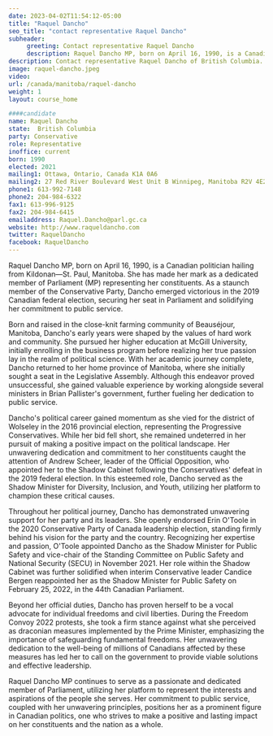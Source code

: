 ```yaml
---
date: 2023-04-02T11:54:12-05:00
title: "Raquel Dancho"
seo_title: "contact representative Raquel Dancho"
subheader:
     greeting: Contact representative Raquel Dancho
     description: Raquel Dancho MP, born on April 16, 1990, is a Canadian politician hailing from Kildonan—St. Paul, Manitoba. She has made her mark as a dedicated member of Parliament (MP) representing her constituents. As a staunch member of the Conservative Party, Dancho emerged victorious in the 2019 Canadian federal election, securing her seat in Parliament and solidifying her commitment to public service.
description: Contact representative Raquel Dancho of British Columbia. Contact information for Raquel Dancho includes email address, phone number, and mailing address.
image: raquel-dancho.jpeg
video:
url: /canada/manitoba/raquel-dancho
weight: 1
layout: course_home

####candidate
name: Raquel Dancho
state:	British Columbia
party: Conservative
role: Representative
inoffice: current
born: 1990
elected: 2021
mailing1: Ottawa, Ontario, Canada K1A 0A6
mailing2: 27 Red River Boulevard West Unit B Winnipeg, Manitoba R2V 4E2
phone1: 613-992-7148
phone2: 204-984-6322
fax1: 613-996-9125
fax2: 204-984-6415
emailaddress: Raquel.Dancho@parl.gc.ca
website: http://www.raqueldancho.com
twitter: RaquelDancho
facebook: RaquelDancho
---
```


Raquel Dancho MP, born on April 16, 1990, is a Canadian politician hailing from Kildonan—St. Paul, Manitoba. She has made her mark as a dedicated member of Parliament (MP) representing her constituents. As a staunch member of the Conservative Party, Dancho emerged victorious in the 2019 Canadian federal election, securing her seat in Parliament and solidifying her commitment to public service.

Born and raised in the close-knit farming community of Beauséjour, Manitoba, Dancho's early years were shaped by the values of hard work and community. She pursued her higher education at McGill University, initially enrolling in the business program before realizing her true passion lay in the realm of political science. With her academic journey complete, Dancho returned to her home province of Manitoba, where she initially sought a seat in the Legislative Assembly. Although this endeavor proved unsuccessful, she gained valuable experience by working alongside several ministers in Brian Pallister's government, further fueling her dedication to public service.

Dancho's political career gained momentum as she vied for the district of Wolseley in the 2016 provincial election, representing the Progressive Conservatives. While her bid fell short, she remained undeterred in her pursuit of making a positive impact on the political landscape. Her unwavering dedication and commitment to her constituents caught the attention of Andrew Scheer, leader of the Official Opposition, who appointed her to the Shadow Cabinet following the Conservatives' defeat in the 2019 federal election. In this esteemed role, Dancho served as the Shadow Minister for Diversity, Inclusion, and Youth, utilizing her platform to champion these critical causes.

Throughout her political journey, Dancho has demonstrated unwavering support for her party and its leaders. She openly endorsed Erin O'Toole in the 2020 Conservative Party of Canada leadership election, standing firmly behind his vision for the party and the country. Recognizing her expertise and passion, O'Toole appointed Dancho as the Shadow Minister for Public Safety and vice-chair of the Standing Committee on Public Safety and National Security (SECU) in November 2021. Her role within the Shadow Cabinet was further solidified when interim Conservative leader Candice Bergen reappointed her as the Shadow Minister for Public Safety on February 25, 2022, in the 44th Canadian Parliament.

Beyond her official duties, Dancho has proven herself to be a vocal advocate for individual freedoms and civil liberties. During the Freedom Convoy 2022 protests, she took a firm stance against what she perceived as draconian measures implemented by the Prime Minister, emphasizing the importance of safeguarding fundamental freedoms. Her unwavering dedication to the well-being of millions of Canadians affected by these measures has led her to call on the government to provide viable solutions and effective leadership.

Raquel Dancho MP continues to serve as a passionate and dedicated member of Parliament, utilizing her platform to represent the interests and aspirations of the people she serves. Her commitment to public service, coupled with her unwavering principles, positions her as a prominent figure in Canadian politics, one who strives to make a positive and lasting impact on her constituents and the nation as a whole.
